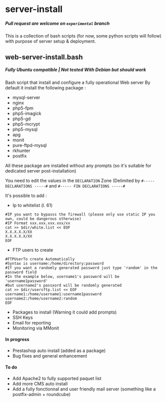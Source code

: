 # server-install
##### Pull request are welcome on `experimental` branch
This is a collection of bash scripts (for now, some python scripts will follow) with purpose of server setup & deployment.

## web-server-install.bash
##### Fully Ubuntu compatible | Not tested With Debian but should work
Bash script that install and configure a fully operational Web server
By default it install the following package :

- mysql-server
- nginx
- php5-fpm
- php5-imagick
- php5-gd
- php5-mcrypt
- php5-mysql
- apg
- monit
- pure-ftpd-mysql
- rkhunter
- postfix

All these package are installed without any prompts (so it's suitable for dedicated server post-installation)

You need to edit the values in the `DECLARATION` Zone (Delimited by `#----- DECLARATIONS -----#` and `#----- FIN DECLARATIONS -----#`

It's possible to add :
- Ip to whitelist (l. 61)
```shell
#IP you want to bypasss the firewall (please only use static IP you own, could be dangerous otherwise)
#IP Format xxx.xxx.xxx.xxx/xx
cat >> $dir/white.list << EOF
X.X.X.X.X/XX
X.X.X.X.X/XX
EOF
```
- FTP users to create
```shell
#FTPUserTo create Automatically
#Syntax is username:/home/directory:password
#If you want a randomly generated password just type 'random' in the password field
#In the example below, username1's password will be 'username1password'
#but username2's passxord will be randomly generated
cat >> $dir/usersftp.list << EOF
username1:/home/username1:username1password
username2:/home/username2:random
EOF
```
- Packages to install (Warning it could add prompts)
- SSH Keys
- Email for reporting
- Monitoring via MMonit

#### In progress

- Prestashop auto install (added as a package)
- Bug fixes and general enhancement

#### To do

- Add Apache2 to fully supported paquet list
- Add more CMS auto install
- Add a fully fonctionnal and user friendly mail server (something like a postfix-admin + roundcube)
